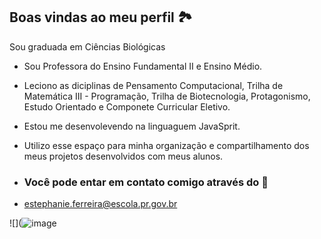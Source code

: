 ## Boas vindas ao meu perfil 🏞️

Sou graduada em Ciências Biológicas
- Sou Professora do Ensino Fundamental II e Ensino Médio.
- Leciono as diciplinas de Pensamento Computacional, Trilha de Matemática III - Programação, Trilha de Biotecnologia, Protagonismo, Estudo Orientado e Componete Curricular Eletivo.
- Estou me desenvolevendo na linguaguem JavaSprit.
- Utilizo esse espaço para minha organização e compartilhamento dos meus projetos desenvolvidos com meus alunos.

- ### Você pode entar em contato comigo através do 📧
- estephanie.ferreira@escola.pr.gov.br



![](![image](https://github.com/Prof1Estephanie/Prof1Estephanie/assets/173959907/886e673f-a289-4149-894d-29ee1d78ba4c)

